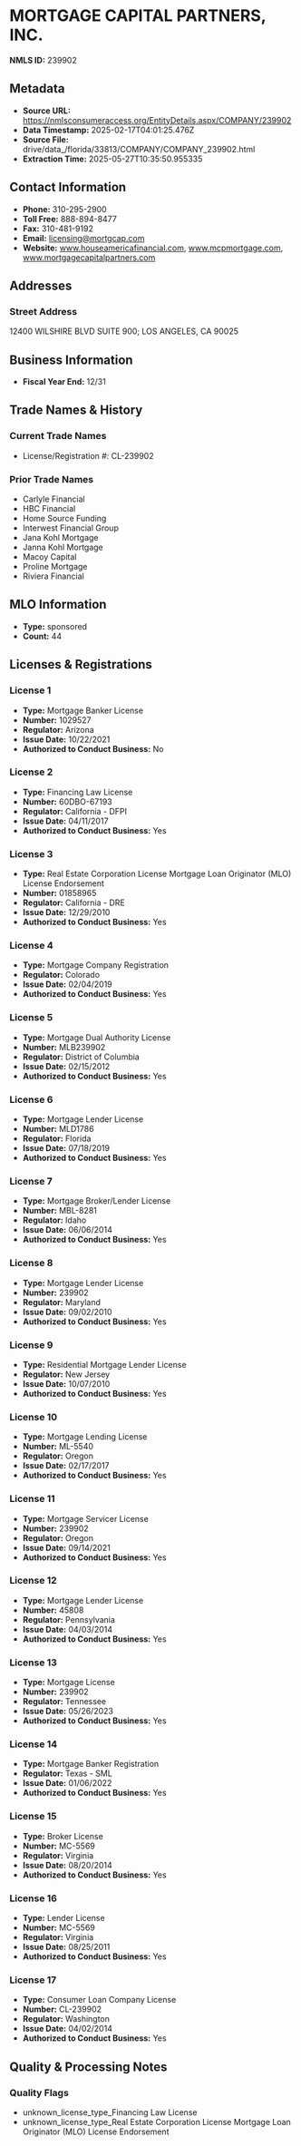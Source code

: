 # MORTGAGE CAPITAL PARTNERS, INC.

**NMLS ID:** 239902

## Metadata
- **Source URL:** https://nmlsconsumeraccess.org/EntityDetails.aspx/COMPANY/239902
- **Data Timestamp:** 2025-02-17T04:01:25.476Z
- **Source File:** drive/data_/florida/33813/COMPANY/COMPANY_239902.html
- **Extraction Time:** 2025-05-27T10:35:50.955335

## Contact Information
- **Phone:** 310-295-2900
- **Toll Free:** 888-894-8477
- **Fax:** 310-481-9192
- **Email:** licensing@mortgcap.com
- **Website:** www.houseamericafinancial.com, www.mcpmortgage.com, www.mortgagecapitalpartners.com

## Addresses
### Street Address
12400 WILSHIRE BLVD SUITE 900; LOS ANGELES, CA 90025

## Business Information
- **Fiscal Year End:** 12/31

## Trade Names & History
### Current Trade Names
- License/Registration #: CL-239902

### Prior Trade Names
- Carlyle Financial
- HBC Financial
- Home Source Funding
- Interwest Financial Group
- Jana Kohl Mortgage
- Janna Kohl Mortgage
- Macoy Capital
- Proline Mortgage
- Riviera Financial

## MLO Information
- **Type:** sponsored
- **Count:** 44

## Licenses & Registrations

### License 1
- **Type:** Mortgage Banker License
- **Number:** 1029527
- **Regulator:** Arizona
- **Issue Date:** 10/22/2021
- **Authorized to Conduct Business:** No

### License 2
- **Type:** Financing Law License
- **Number:** 60DBO-67193
- **Regulator:** California - DFPI
- **Issue Date:** 04/11/2017
- **Authorized to Conduct Business:** Yes

### License 3
- **Type:** Real Estate Corporation License Mortgage Loan Originator (MLO) License Endorsement
- **Number:** 01858965
- **Regulator:** California - DRE
- **Issue Date:** 12/29/2010
- **Authorized to Conduct Business:** Yes

### License 4
- **Type:** Mortgage Company Registration
- **Regulator:** Colorado
- **Issue Date:** 02/04/2019
- **Authorized to Conduct Business:** Yes

### License 5
- **Type:** Mortgage Dual Authority License
- **Number:** MLB239902
- **Regulator:** District of Columbia
- **Issue Date:** 02/15/2012
- **Authorized to Conduct Business:** Yes

### License 6
- **Type:** Mortgage Lender License
- **Number:** MLD1786
- **Regulator:** Florida
- **Issue Date:** 07/18/2019
- **Authorized to Conduct Business:** Yes

### License 7
- **Type:** Mortgage Broker/Lender License
- **Number:** MBL-8281
- **Regulator:** Idaho
- **Issue Date:** 06/06/2014
- **Authorized to Conduct Business:** Yes

### License 8
- **Type:** Mortgage Lender License
- **Number:** 239902
- **Regulator:** Maryland
- **Issue Date:** 09/02/2010
- **Authorized to Conduct Business:** Yes

### License 9
- **Type:** Residential Mortgage Lender License
- **Regulator:** New Jersey
- **Issue Date:** 10/07/2010
- **Authorized to Conduct Business:** Yes

### License 10
- **Type:** Mortgage Lending License
- **Number:** ML-5540
- **Regulator:** Oregon
- **Issue Date:** 02/17/2017
- **Authorized to Conduct Business:** Yes

### License 11
- **Type:** Mortgage Servicer License
- **Number:** 239902
- **Regulator:** Oregon
- **Issue Date:** 09/14/2021
- **Authorized to Conduct Business:** Yes

### License 12
- **Type:** Mortgage Lender License
- **Number:** 45808
- **Regulator:** Pennsylvania
- **Issue Date:** 04/03/2014
- **Authorized to Conduct Business:** Yes

### License 13
- **Type:** Mortgage License
- **Number:** 239902
- **Regulator:** Tennessee
- **Issue Date:** 05/26/2023
- **Authorized to Conduct Business:** Yes

### License 14
- **Type:** Mortgage Banker Registration
- **Regulator:** Texas - SML
- **Issue Date:** 01/06/2022
- **Authorized to Conduct Business:** Yes

### License 15
- **Type:** Broker License
- **Number:** MC-5569
- **Regulator:** Virginia
- **Issue Date:** 08/20/2014
- **Authorized to Conduct Business:** Yes

### License 16
- **Type:** Lender License
- **Number:** MC-5569
- **Regulator:** Virginia
- **Issue Date:** 08/25/2011
- **Authorized to Conduct Business:** Yes

### License 17
- **Type:** Consumer Loan Company License
- **Number:** CL-239902
- **Regulator:** Washington
- **Issue Date:** 04/02/2014
- **Authorized to Conduct Business:** Yes

## Quality & Processing Notes
### Quality Flags
- unknown_license_type_Financing Law License
- unknown_license_type_Real Estate Corporation License Mortgage Loan Originator (MLO) License Endorsement
